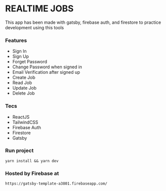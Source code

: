 REALTIME JOBS
=============

This app has been made with gatsby, firebase auth, and firestore to practice development using this tools

### Features

-  Sign In
-  Sign Up
-  Forget Password
-  Change Password when signed in
-  Email Verification after signed up
-  Create Job
-  Read Job
-  Update Job
-  Delete Job

### Tecs

  - ReactJS
  - TailwindCSS
  - Firebase Auth
  - Firestore
  - Gatsby

### Run project

    yarn install && yarn dev

### Hosted by Firebase at

    https://gatsby-template-a3801.firebaseapp.com/

